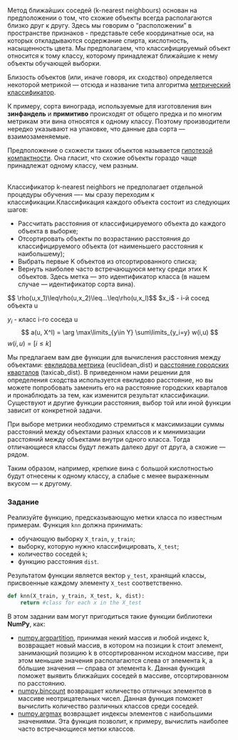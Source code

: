 Метод ближайших соседей (k-nearest neighbours) основан на предположении о том, что схожие объекты всегда располагаются близко друг к другу. Здесь мы говорим о “расположении” в пространстве признаков - представьте себе координатные оси, на которых откладываются содержание спирта, кислотность, насыщенность цвета.  Мы предполагаем, что классифицируемый объект относится к тому классу, которому принадлежат ближайшие к нему объекты обучающей выборки.

Близость объектов (или, иначе говоря, их сходство) определяется некоторой метрикой — отсюда и название типа алгоритма [метрический классификатор](http://www.machinelearning.ru/wiki/index.php?title=%D0%9C%D0%B5%D1%82%D1%80%D0%B8%D1%87%D0%B5%D1%81%D0%BA%D0%B8%D0%B9_%D0%BA%D0%BB%D0%B0%D1%81%D1%81%D0%B8%D1%84%D0%B8%D0%BA%D0%B0%D1%82%D0%BE%D1%80).

К примеру, сорта винограда, используемые для изготовления вин **зинфандель** и **примитиво** происходят от общего предка и по многим метрикам эти вина относятся к одному классу. Поэтому производители нередко указывают на упаковке, что данные два сорта — взаимозаменяемые.

<div class="hint">Предположение о схожести таких объектов называется <a href = "http://www.machinelearning.ru/wiki/index.php?title=%D0%93%D0%B8%D0%BF%D0%BE%D1%82%D0%B5%D0%B7%D0%B0_%D0%BA%D0%BE%D0%BC%D0%BF%D0%B0%D0%BA%D1%82%D0%BD%D0%BE%D1%81%D1%82%D0%B8">гипотезой компактности</a>. Она гласит, что схожие объекты гораздо чаще принадлежат одному классу, чем разным.</div>


\
Классификатор k-nearest neighbors не предполагает отдельной процедуры обучения —- мы сразу переходим к классификации.Классификация каждого объекта состоит из следующих шагов:

- Рассчитать расстояния от классифицируемого объекта до каждого объекта в выборке;
- Отсортировать объекты по возрастанию расстояния до классифицируемого объекта (от наименьшего расстояния к наибольшему);
- Выбрать первые K объектов из отсортированного списка;
- Вернуть наиболее часто встречающуюся метку среди этих K объектов. Здесь метка — это идентификатор класса (в нашем случае — идентификатор сорта вина).

<div class="hint">
$$
\rho(u,x_1)\leq\rho(u,x_2)\leq...\leq\rho(u,x_l)$$
$x_i$ - i-й сосед объекта u

$y_i$ - класс i-го соседа u
$$
a(u, X^l) = \arg \max\limits_{y\in Y} \sum\limits_{y_i=y} w(i,u)
$$
$w(i,u) = [i\leq k]$
</div>

Мы предлагаем вам две функции для вычисления расстояния между объектами: [евклидова метрика](https://ru.wikipedia.org/wiki/%D0%95%D0%B2%D0%BA%D0%BB%D0%B8%D0%B4%D0%BE%D0%B2%D0%B0_%D0%BC%D0%B5%D1%82%D1%80%D0%B8%D0%BA%D0%B0) (euclidean_dist) и [расстояние городских кварталов](https://ru.wikipedia.org/wiki/%D0%A0%D0%B0%D1%81%D1%81%D1%82%D0%BE%D1%8F%D0%BD%D0%B8%D0%B5_%D0%B3%D0%BE%D1%80%D0%BE%D0%B4%D1%81%D0%BA%D0%B8%D1%85_%D0%BA%D0%B2%D0%B0%D1%80%D1%82%D0%B0%D0%BB%D0%BE%D0%B2) (taxicab_dist). В приведенном нами решении для определения сходства используется евклидово расстояние, но вы можете попробовать заменить его на расстояние городских кварталов и пронаблюдать за тем, как изменится результат классификации. Существуют и другие функции расстояния, выбор той или иной функции зависит от конкретной задачи.

При выборе метрики необходимо стремиться к максимизации суммы расстояний между объектами разных классов и к минимизации расстояний между объектами внутри одного класса. Тогда отличающиеся классы будут лежать далеко друг от друга, а схожие — рядом.

Таким образом, например, крепкие вина с большой кислотностью будут отнесены к одному классу, а слабые с менее выраженным вкусом — к другому.
### Задание

Реализуйте функцию, предсказывающую метки класса по известным примерам. Функция `knn` должна принимать:
- обучающую выборку `X_train`, `y_train`;
- выборку, которую нужно классифицировать, `X_test`;
- количество соседей `k`;
- функцию расстояния `dist`.

Результатом функции является вектор `y_test`, хранящий классы, присвоенные каждому элементу `X_test` соответственно.

```python
def knn(X_train, y_train, X_test, k, dist):
    return #class for each x in the X_test
```

В этом задании вам могут пригодиться такие функции библиотеки **NumPy**, как:
- [numpy.argpartition](https://docs.scipy.org/doc/numpy/reference/generated/numpy.argpartition.html), принимая некий массив и любой индекс k, возвращает новый массив, в котором на позиции k стоит элемент, занимающий позицию k в отсортированном исходном массиве, при этом меньшие значения располагаются слева от элемента k, а бóльшие значения — справа от элемента k. Данная функция поможет выявить ближайших соседей в массиве, отсортированном по расстоянию.
- [numpy.bincount](https://docs.scipy.org/doc/numpy/reference/generated/numpy.bincount.html) возвращает количество отличных элементов в массиве неотрицательных чисел. Данная функция поможет вычислить количество различных классов среди соседей.
- [numpy.argmax](https://docs.scipy.org/doc/numpy/reference/generated/numpy.argmax.html) возвращает индексы элементов с наибольшими значениями. Эта функция позволит, к примеру, вычислить наиболее часто встречающиеся метки классов.

